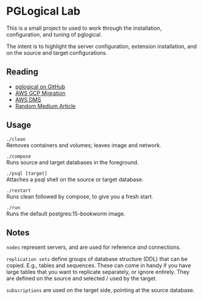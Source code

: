 # PGLogical Lab

This is a small project to used to work through the installation, configuration, and tuning of
pglogical.

The intent is to highlight the server configuration, extension installation, and on the source and
target configurations.



## Reading

* [pglogical on GitHub](https://github.com/2ndQuadrant/pglogical)
* [AWS GCP Migration](https://aws.amazon.com/blogs/database/migrate-postgresql-from-google-cloud-platform-to-amazon-rds-with-minimal-downtime/)
* [AWS DMS](https://docs.aws.amazon.com/dms/latest/sbs/chap-manageddatabases.postgresql-rds-postgresql-full-load-pglogical.html)
* [Random Medium Article](https://medium.com/@Navmed/setting-up-replication-in-postgresql-with-pglogical-8212e77ebc1b)



## Usage

`./clean`  
Removes containers and volumes; leaves image and network.

`./compose`  
Runs source and target databases in the foreground.

`./psql [target]`  
Attaches a psql shell on the source or target database.

`./restart`  
Runs clean followed by compose, to give you a fresh start.

`./run`  
Runs the default postgres:15-bookworm image.



## Notes

`nodes` represent servers, and are used for reference *and* connections.

`replication sets` define groups of database structure (DDL) that can be copied.  E.g., tables and
sequences.  These can come in handy if you have large tables that you want to replicate separately,
or ignore entirely.  They are defined on the source and selected / used by the target.

`subscriptions` are used on the target side, pointing at the source database.
